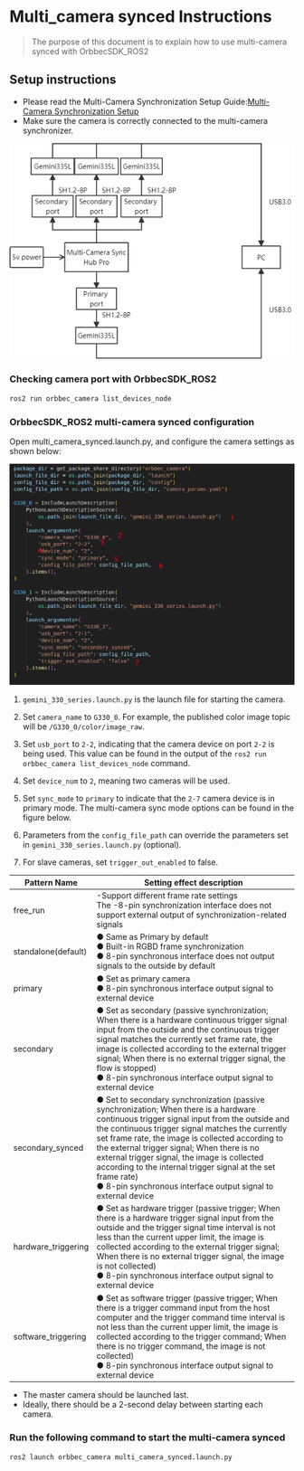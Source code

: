# Multi_camera synced Instructions

> The purpose of this document is to explain how to use multi-camera synced with OrbbecSDK_ROS2

## Setup instructions

* Please read the Multi-Camera Synchronization Setup Guide:[Multi-Camera Synchronization Setup](https://www.orbbec.com/docs/set-up-cameras-for-external-synchronization_v1-2/)
* Make sure the camera is correctly connected to the multi-camera synchronizer.

![Depth Point Cloud Visualization](image/multi_camera_synced1.png)

### Checking camera port with OrbbecSDK_ROS2

```bash
ros2 run orbbec_camera list_devices_node
```

### OrbbecSDK_ROS2 multi-camera synced configuration

Open multi_camera_synced.launch.py, and configure the camera settings as shown below:

![Depth Point Cloud Visualization](image/multi_camera_synced2.png)

1. `gemini_330_series.launch.py` is the launch file for starting the camera.

2. Set `camera_name` to `G330_0`. For example, the published color image topic will be `/G330_0/color/image_raw`.

3. Set `usb_port` to `2-2`, indicating that the camera device on port `2-2` is being used. This value can be found in the output of the `ros2 run orbbec_camera list_devices_node` command.

4. Set `device_num` to `2`, meaning two cameras will be used.

5. Set `sync_mode` to `primary` to indicate that the `2-7` camera device is in primary mode. The multi-camera sync mode options can be found in the figure below.

6. Parameters from the `config_file_path` can override the parameters set in `gemini_330_series.launch.py` (optional).

7. For slave cameras, set `trigger_out_enabled` to false.

| **Pattern Nam**e | **Setting effect description**                                                                                                                                                                                                                                                                                                                                                                                                                                                                 |
| ---------------------- | ---------------------------------------------------------------------------------------------------------------------------------------------------------------------------------------------------------------------------------------------------------------------------------------------------------------------------------------------------------------------------------------------------------------------------------------------------------------------------------------------------- |
| free_run               | -Support different frame rate settings<br />The -8-pin synchronization interface does not support external output of synchronization-related signals                                                                                                                                                                                                                                                                                                                                                 |
| standalone(default)    | ●        Same as Primary by default<br />●        Built-in RGBD frame synchronization<br />●        8-pin synchronous interface does not output signals to the outside by default                                                                                                                                                                                                                                                                                                                 |
| primary                | ●        Set as primary camera<br />●        8-pin synchronous interface output signal to external device                                                                                                                                                                                                                                                                                                                                                                                          |
| secondary              | ●        Set as secondary (passive synchronization; When there is a hardware continuous trigger signal input from the outside and the continuous trigger signal matches the currently set frame rate, the image is collected according to the external trigger signal; When there is no external trigger signal, the flow is stopped)<br />●        8-pin synchronous interface output signal to external device                                                                                   |
| secondary_synced       | ●        Set to secondary synchronization (passive synchronization; When there is a hardware continuous trigger signal input from the outside and the continuous trigger signal matches the currently set frame rate, the image is collected according to the external trigger signal; When there is no external trigger signal, the image is collected according to the internal trigger signal at the set frame rate)<br />●        8-pin synchronous interface output signal to external device |
| hardware_triggering    | ●        Set as hardware trigger (passive trigger; When there is a hardware trigger signal input from the outside and the trigger signal time interval is not less than the current upper limit, the image is collected according to the external trigger signal; When there is no external trigger signal, the image is not collected)<br />●        8-pin synchronous interface output signal to external device                                                                                 |
| software_triggering    | ●        Set as software trigger (passive trigger; When there is a trigger command input from the host computer and the trigger command time interval is not less than the current upper limit, the image is collected according to the trigger command; When there is no trigger command, the image is not collected)<br />●        8-pin synchronous interface output signal to external device                                                                                                  |

* The master camera should be launched last.
* Ideally, there should be a 2-second delay between starting each camera.

### Run the following command to start the multi-camera synced

```bash
ros2 launch orbbec_camera multi_camera_synced.launch.py
```
